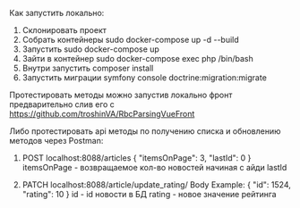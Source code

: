 Как запустить локально:

1. Склонировать проект 
2. Собрать контейнеры sudo docker-compose up -d --build
3. Запустить sudo docker-compose up
4. Зайти в контейнер sudo docker-compose exec php /bin/bash
5. Внутри запустить composer install
6. Запустить миграции symfony console doctrine:migration:migrate

Протестировать методы можно запустив локально фронт предварительно слив его с https://github.com/troshinVA/RbcParsingVueFront

Либо протестировать api методы по получению списка и обновлению методов через Postman:
1. POST localhost:8088/articles
{
    "itemsOnPage": 3,
    "lastId": 0 
}
itemsOnPage - возвращаемое кол-во новостей начиная с айди lastId

2. PATCH localhost:8088/article/update_rating/
Body Example: {
    "id": 1524,
    "rating": 10
}
id - id новости в БД 
rating - новое значение рейтинга
